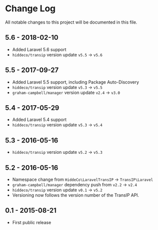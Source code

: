 # Change Log
All notable changes to this project will be documented in this file.

## 5.6 - 2018-02-10
- Added Laravel 5.6 support
- `hiddeco/transip` version update `v5.5` -> `v5.6`

## 5.5 - 2017-09-27
- Added Laravel 5.5 support, including Package Auto-Discovery
- `hiddeco/transip` version update `v5.3` -> `v5.5`
- `graham-campbell/manager` version update `v2.4` -> `v3.0`

## 5.4 - 2017-05-29
- Added Laravel 5.4 support
- `hiddeco/transip` version update `v5.3` -> `v5.4`

## 5.3 - 2016-05-16
- `hiddeco/transip` version update `v5.2` -> `v5.3`

## 5.2 - 2016-05-16
- Namespace change from `HiddeCo\LaravelTransIP` -> `TransIP\Laravel`
- `graham-campbell/manager` dependency push from `v2.2` -> `v2.4`
- `hiddeco/transip` version update `v0.1` -> `v5.2`
- Versioning now follows the version number of the TransIP API.

## 0.1 - 2015-08-21
- First public release
